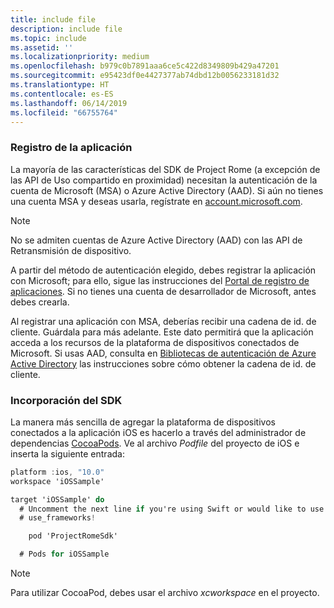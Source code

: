 ```yaml
---
title: include file
description: include file
ms.topic: include
ms.assetid: ''
ms.localizationpriority: medium
ms.openlocfilehash: b979c0b7891aaa6ce5c422d8349809b429a47201
ms.sourcegitcommit: e95423df0e4427377ab74dbd12b0056233181d32
ms.translationtype: HT
ms.contentlocale: es-ES
ms.lasthandoff: 06/14/2019
ms.locfileid: "66755764"
---
```

### <a name="register-your-app"></a>Registro de la aplicación

La mayoría de las características del SDK de Project Rome (a excepción de las API de Uso compartido en proximidad) necesitan la autenticación de la cuenta de Microsoft (MSA) o Azure Active Directory (AAD). Si aún no tienes una cuenta MSA y deseas usarla, regístrate en [account.microsoft.com](https://account.microsoft.com/account).

> [!NOTE]
> No se admiten cuentas de Azure Active Directory (AAD) con las API de Retransmisión de dispositivo.

A partir del método de autenticación elegido, debes registrar la aplicación con Microsoft; para ello, sigue las instrucciones del [Portal de registro de aplicaciones](https://apps.dev.microsoft.com/). Si no tienes una cuenta de desarrollador de Microsoft, antes debes crearla.

Al registrar una aplicación con MSA, deberías recibir una cadena de id. de cliente. Guárdala para más adelante. Este dato permitirá que la aplicación acceda a los recursos de la plataforma de dispositivos conectados de Microsoft. Si usas AAD, consulta en [Bibliotecas de autenticación de Azure Active Directory](https://docs.microsoft.com/azure/active-directory/develop/active-directory-authentication-libraries) las instrucciones sobre cómo obtener la cadena de id. de cliente.

### <a name="add-the-sdk"></a>Incorporación del SDK

La manera más sencilla de agregar la plataforma de dispositivos conectados a la aplicación iOS es hacerlo a través del administrador de dependencias [CocoaPods](https://cocoapods.org/). Ve al archivo *Podfile* del proyecto de iOS e inserta la siguiente entrada:

```ObjectiveC
platform :ios, "10.0"
workspace 'iOSSample'

target 'iOSSample' do
  # Uncomment the next line if you're using Swift or would like to use dynamic frameworks
  # use_frameworks!

    pod 'ProjectRomeSdk'

  # Pods for iOSSample
```

> [!NOTE]
> Para utilizar CocoaPod, debes usar el archivo _xcworkspace_ en el proyecto.
